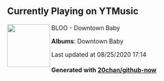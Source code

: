 ## Currently Playing on YTMusic

[<img align="left" width="100" src="https://lh3.googleusercontent.com/65niALh646akmAD6eh9pmxvQR9_AOoG2jsNoqL2YBDprZDJ8GoSxpx22Kj2A19F1-0qvhZ4JJLZUYrQ">](https://music.youtube.com/channel/UC7dG-UHeOXI38CgAFPz-W5g)

BLOO - Downtown Baby

**Albums**: Downtown Baby

Last updated at 08/25/2020 17:14

#### Generated with [20chan/github-now](https://github.com/20chan/github-now)


<!--
**20chan/20chan** is a ✨ _special_ ✨ repository because its `README.md` (this file) appears on your GitHub profile.

Here are some ideas to get you started:

- 🔭 I’m currently working on ...
- 🌱 I’m currently learning ...
- 👯 I’m looking to collaborate on ...
- 🤔 I’m looking for help with ...
- 💬 Ask me about ...
- 📫 How to reach me: ...
- 😄 Pronouns: ...
- ⚡ Fun fact: ...
-->
